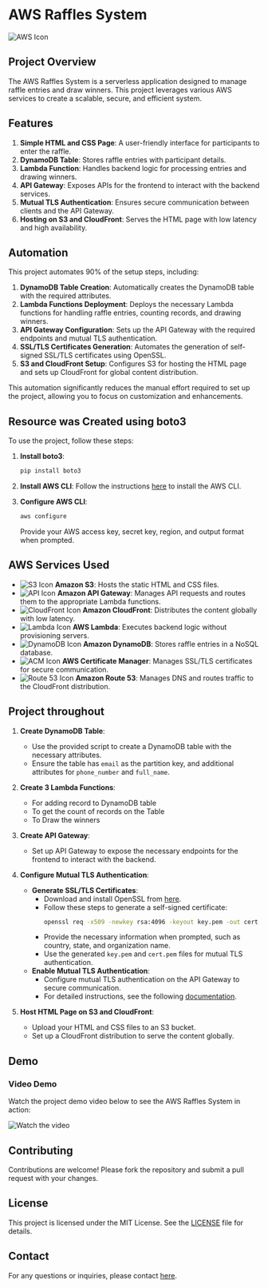 # AWS Raffles System
![AWS Icon](icons/icons8-aws1.svg)

## Project Overview
The AWS Raffles System is a serverless application designed to manage raffle entries and draw winners. This project leverages various AWS services to create a scalable, secure, and efficient system.

## Features
1. **Simple HTML and CSS Page**: A user-friendly interface for participants to enter the raffle.
2. **DynamoDB Table**: Stores raffle entries with participant details.
3. **Lambda Function**: Handles backend logic for processing entries and drawing winners.
4. **API Gateway**: Exposes APIs for the frontend to interact with the backend services.
5. **Mutual TLS Authentication**: Ensures secure communication between clients and the API Gateway.
6. **Hosting on S3 and CloudFront**: Serves the HTML page with low latency and high availability.

## Automation
This project automates 90% of the setup steps, including:

1. **DynamoDB Table Creation**: Automatically creates the DynamoDB table with the required attributes.
2. **Lambda Functions Deployment**: Deploys the necessary Lambda functions for handling raffle entries, counting records, and drawing winners.
3. **API Gateway Configuration**: Sets up the API Gateway with the required endpoints and mutual TLS authentication.
4. **SSL/TLS Certificates Generation**: Automates the generation of self-signed SSL/TLS certificates using OpenSSL.
5. **S3 and CloudFront Setup**: Configures S3 for hosting the HTML page and sets up CloudFront for global content distribution.

This automation significantly reduces the manual effort required to set up the project, allowing you to focus on customization and enhancements.

## Resource was Created using boto3
To use the project, follow these steps:

1. **Install boto3**:
    ```sh
    pip install boto3
    ```

2. **Install AWS CLI**:
    Follow the instructions [here](https://docs.aws.amazon.com/cli/latest/userguide/install-cliv2.html) to install the AWS CLI.

3. **Configure AWS CLI**:
    ```sh
    aws configure
    ```
    Provide your AWS access key, secret key, region, and output format when prompted.

## AWS Services Used
- ![S3 Icon](icons/SimpleStorageService.svg) **Amazon S3**: Hosts the static HTML and CSS files.
- ![API Icon](icons/APIGateway.svg) **Amazon API Gateway**: Manages API requests and routes them to the appropriate Lambda functions.
- ![CloudFront Icon](icons/CloudFront.svg) **Amazon CloudFront**: Distributes the content globally with low latency.
- ![Lambda Icon](icons/Lambda.svg) **AWS Lambda**: Executes backend logic without provisioning servers.
- ![DynamoDB Icon](icons/DynamoDB.svg) **Amazon DynamoDB**: Stores raffle entries in a NoSQL database.
- ![ACM Icon](icons/CertificateManager.svg) **AWS Certificate Manager**: Manages SSL/TLS certificates for secure communication.
- ![Route 53 Icon](icons/Route53.svg) **Amazon Route 53**: Manages DNS and routes traffic to the CloudFront distribution.

## Project throughout
1. **Create DynamoDB Table**:
   - Use the provided script to create a DynamoDB table with the necessary attributes.
   - Ensure the table has `email` as the partition key, and additional attributes for `phone_number` and `full_name`.

2. **Create 3 Lambda Functions**:
   - For adding record to DynamoDB table
   - To get the count of records on the Table
   - To Draw the winners

3. **Create API Gateway**:
   - Set up API Gateway to expose the necessary endpoints for the frontend to interact with the backend.

4. **Configure Mutual TLS Authentication**:
    - **Generate SSL/TLS Certificates**:
        - Download and install OpenSSL from [here](https://www.openssl.org/source/).
        - Follow these steps to generate a self-signed certificate:
          ```sh
          openssl req -x509 -newkey rsa:4096 -keyout key.pem -out cert.pem -days 365 -nodes
          ```
        - Provide the necessary information when prompted, such as country, state, and organization name.
        - Use the generated `key.pem` and `cert.pem` files for mutual TLS authentication.
    - **Enable Mutual TLS Authentication**:
        - Configure mutual TLS authentication on the API Gateway to secure communication.
        - For detailed instructions, see the following [documentation](https://aws.amazon.com/ar/blogs/compute/introducing-mutual-tls-authentication-for-amazon-api-gateway/).

5. **Host HTML Page on S3 and CloudFront**:
   - Upload your HTML and CSS files to an S3 bucket.
   - Set up a CloudFront distribution to serve the content globally.
## Demo
### Video Demo
Watch the project demo video below to see the AWS Raffles System in action:

![Watch the video](https://img.youtube.com/vi/)

## Contributing
Contributions are welcome! Please fork the repository and submit a pull request with your changes.

## License
This project is licensed under the MIT License. See the [LICENSE](LICENSE) file for details.

## Contact
For any questions or inquiries, please contact [here](mailto:alielesawy811@gmail.com).
